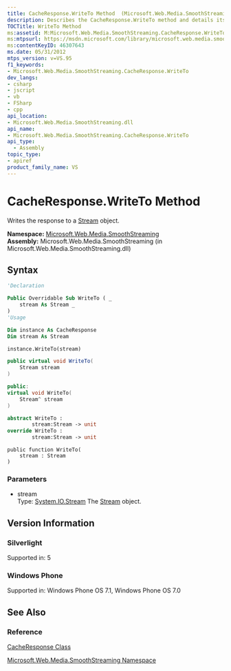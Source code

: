 ```yaml
---
title: CacheResponse.WriteTo Method  (Microsoft.Web.Media.SmoothStreaming)
description: Describes the CacheResponse.WriteTo method and details its syntax, parameters, and Silverlight information.
TOCTitle: WriteTo Method
ms:assetid: M:Microsoft.Web.Media.SmoothStreaming.CacheResponse.WriteTo(System.IO.Stream)
ms:mtpsurl: https://msdn.microsoft.com/library/microsoft.web.media.smoothstreaming.cacheresponse.writeto(v=VS.95)
ms:contentKeyID: 46307643
ms.date: 05/31/2012
mtps_version: v=VS.95
f1_keywords:
- Microsoft.Web.Media.SmoothStreaming.CacheResponse.WriteTo
dev_langs:
- csharp
- jscript
- vb
- FSharp
- cpp
api_location:
- Microsoft.Web.Media.SmoothStreaming.dll
api_name:
- Microsoft.Web.Media.SmoothStreaming.CacheResponse.WriteTo
api_type:
  - Assembly
topic_type:
- apiref
product_family_name: VS
---
```


# CacheResponse.WriteTo Method

Writes the response to a [Stream](https://msdn.microsoft.com/library/8f86tw9e\(v=vs.95\)) object.

**Namespace:**  [Microsoft.Web.Media.SmoothStreaming](microsoft-web-media-smoothstreaming-namespace_1.md)  
**Assembly:**  Microsoft.Web.Media.SmoothStreaming (in Microsoft.Web.Media.SmoothStreaming.dll)

## Syntax

```vb
'Declaration

Public Overridable Sub WriteTo ( _
    stream As Stream _
)
'Usage

Dim instance As CacheResponse
Dim stream As Stream

instance.WriteTo(stream)
```

```csharp
public virtual void WriteTo(
    Stream stream
)
```

```cpp
public:
virtual void WriteTo(
    Stream^ stream
)
```

``` fsharp
abstract WriteTo : 
        stream:Stream -> unit 
override WriteTo : 
        stream:Stream -> unit 
```

```jscript
public function WriteTo(
    stream : Stream
)
```

### Parameters

  - stream  
    Type: [System.IO.Stream](https://msdn.microsoft.com/library/8f86tw9e\(v=vs.95\))  
    The [Stream](https://msdn.microsoft.com/library/8f86tw9e\(v=vs.95\)) object.

## Version Information

### Silverlight

Supported in: 5  

### Windows Phone

Supported in: Windows Phone OS 7.1, Windows Phone OS 7.0  

## See Also

### Reference

[CacheResponse Class](cacheresponse-class-microsoft-web-media-smoothstreaming_1.md)

[Microsoft.Web.Media.SmoothStreaming Namespace](microsoft-web-media-smoothstreaming-namespace_1.md)
